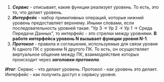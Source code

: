 1. ***Сервис*** - описывает, какие функции реализует уровень. То есть, это то, что делает уровень.
2. ***Интерфейс*** - набор примитивных операций, которые нижний уровень предоставляет верхнему. Иными словами, если последовательность уровней такая: "Ур 3 -> Ур 2 -> Ур 1 -> Среда Передачи Данных", то интерфейс - это стрелки между уровнями. **В работе интерфейса уровень N вызывает функции уровня N-1**.
3. ***Протокол*** - правила и соглашения, используемые для связи уровня N одного ПК с уровнем N другого ПК. То есть, он осуществляет виртуальное  общение между ПК, взаимодействие которых происходит через ***заголовки протокола***.

***Итог***:
	Сервис - что делает уровень.
	Протокол - как уровень это делает.
	Интерфейс - как получить доступ к сервису уровня.